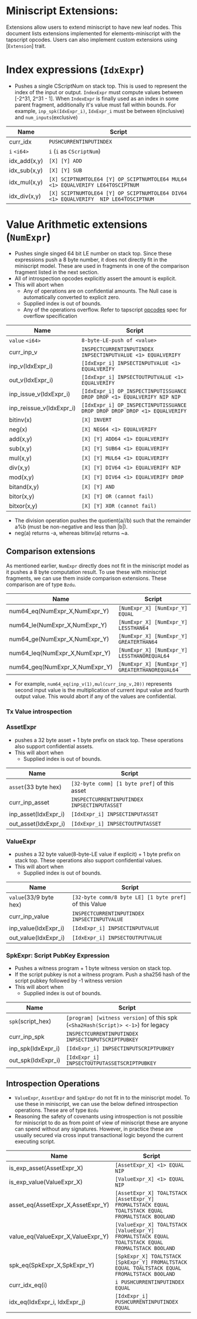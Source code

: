 # Miniscript Extensions:

Extensions allow users to extend miniscript to have new leaf nodes. This document lists
extensions implemented for elements-miniscript with the tapscript opcodes. Users can
also implement custom extensions using [`Extension`] trait.

# Index expressions (`IdxExpr`)
- Pushes a single CScriptNum on stack top. This is used to represent the index of the input or output. `IndexExpr` must
compute values between [-2^31, 2^31 - 1]. When `IndexExpr` is finally used as an index in some parent fragment, additionally
it's value must fall within bounds. For example, `inp_spk(IdxExpr_i)`, `IdxExpr_i` must be between `0`(inclusive) and
`num_inputs`(exclusive)

Name                    | Script
---                     | ---
curr_idx                | `PUSHCURRENTINPUTINDEX`
`i` `<i64>`             | `i` (`i` as `CScriptNum`)
idx_add(x,y)            | `[X] [Y] ADD`
idx_sub(x,y)            | `[X] [Y] SUB`
idx_mul(x,y)            | `[X] SCIPTNUMTOLE64 [Y] OP_SCIPTNUMTOLE64 MUL64 <1> EQUALVERIFY LE64TOSCIPTNUM`
idx_div(x,y)            | `[X] SCIPTNUMTOLE64 [Y] OP_SCIPTNUMTOLE64 DIV64 <1> EQUALVERIFY  NIP LE64TOSCIPTNUM`

# Value Arithmetic extensions (`NumExpr`)

- Pushes single singed 64 bit LE number on stack top. Since these expressions push a 8 byte number, it does not directly
fit in the miniscript model. These are used in fragments in one of the comparison fragment listed in the next section.
- All of introspection opcodes explicitly assert the amount is explicit.
- This will abort when
    - Any of operations are on confidential amounts. The Null case is automatically converted to explicit zero.
    - Supplied index is out of bounds.
    - Any of the operations overflow. Refer to tapscript [opcodes](https://github.com/ElementsProject/elements/blob/master/doc/tapscript_opcodes.md) spec for overflow specification

Name                    | Script
---                     | ---
`value` `<i64>`         | `8-byte-LE-push of <value>`
curr_inp_v              | `INSPECTCURRENTINPUTINDEX INPSECTINPUTVALUE <1> EQUALVERIFY`
inp_v(IdxExpr_i)        | `[IdxExpr_i] INPSECTINPUTVALUE <1> EQUALVERIFY`
out_v(IdxExpr_i)        | `[IdxExpr_i] INPSECTOUTPUTVALUE <1> EQUALVERIFY`
inp_issue_v(IdxExpr_i)  | `[IdxExpr_i] OP_INSPECTINPUTISSUANCE DROP DROP <1> EQUALVERIFY NIP NIP`
inp_reissue_v(IdxExpr_i)| `[IdxExpr_i] OP_INSPECTINPUTISSUANCE DROP DROP DROP DROP <1> EQUALVERIFY`
bitinv(x)               | `[X] INVERT`
neg(x)                  | `[X] NEG64 <1> EQUALVERIFY`
add(x,y)                | `[X] [Y] ADD64 <1> EQUALVERIFY`
sub(x,y)                | `[X] [Y] SUB64 <1> EQUALVERIFY`
mul(x,y)                | `[X] [Y] MUL64 <1> EQUALVERIFY`
div(x,y)                | `[X] [Y] DIV64 <1> EQUALVERIFY NIP`
mod(x,y)                | `[X] [Y] DIV64 <1> EQUALVERIFY DROP`
bitand(x,y)             | `[X] [Y] AND`
bitor(x,y)              | `[X] [Y] OR (cannot fail)`
bitxor(x,y)             | `[X] [Y] XOR (cannot fail)`


- The division operation pushes the quotient(a//b) such that the remainder a%b (must be non-negative and less than |b|).
- neg(a) returns -a, whereas bitinv(a) returns ~a.

## Comparison extensions

As mentioned earlier, `NumExpr` directly does not fit in the miniscript model as it pushes a 8 byte computation result.
To use these with miniscript fragments, we can use them inside comparison extensions. These comparison are of type `Bzdu`.

Name                                    | Script
---                                     | ---
num64_eq(NumExpr_X,NumExpr_Y)           | `[NumExpr_X] [NumExpr_Y] EQUAL`
num64_le(NumExpr_X,NumExpr_Y)           | `[NumExpr_X] [NumExpr_Y] LESSTHAN64`
num64_ge(NumExpr_X,NumExpr_Y)           | `[NumExpr_X] [NumExpr_Y] GREATERTHAN64`
num64_leq(NumExpr_X,NumExpr_Y)          | `[NumExpr_X] [NumExpr_Y] LESSTHANOREQUAL64`
num64_geq(NumExpr_X,NumExpr_Y)          | `[NumExpr_X] [NumExpr_Y] GREATERTHANOREQUAL64`

- For example, `num64_eq(inp_v(1),mul(curr_inp_v,20))` represents second input value is the multiplication of
current input value and fourth output value. This would abort if any of the values are confidential.

### Tx Value introspection

### AssetExpr

- pushes a 32 byte asset + 1 byte prefix on stack top. These operations also support confidential assets.
- This will abort when
     - Supplied index is out of bounds.

Name                    | Script
---                     | ---
`asset`(33 byte hex)    | `[32-byte comm] [1 byte pref]` of this asset
curr_inp_asset          | `INSPECTCURRENTINPUTINDEX INPSECTINPUTASSET`
inp_asset(IdxExpr_i)    | `[IdxExpr_i] INPSECTINPUTASSET`
out_asset(IdxExpr_i)    | `[IdxExpr_i] INPSECTOUTPUTASSET`

### ValueExpr

- pushes a 32 byte value(8-byte-LE value if explicit)  + 1 byte prefix on stack top. These operations also support confidential values.
- This will abort when
     - Supplied index is out of bounds.

Name                    | Script
---                     | ---
`value`(33/9 byte hex)  | `[32-byte comm/8 byte LE] [1 byte pref]` of this Value
curr_inp_value          | `INSPECTCURRENTINPUTINDEX INPSECTINPUTVALUE`
inp_value(IdxExpr_i)    | `[IdxExpr_i] INPSECTINPUTVALUE`
out_value(IdxExpr_i)    | `[IdxExpr_i] INPSECTOUTPUTVALUE`

### SpkExpr: Script PubKey Expression

- Pushes a witness program + 1 byte witness version on stack top.
- If the script pubkey is not a witness program. Push a sha256 hash of the script pubkey followed by -1 witness version
- This will abort when
    - Supplied index is out of bounds.

Name                    | Script
---                     | ---
`spk`(script_hex)       | `[program] [witness version]` of this spk (`<Sha2Hash(Script)> <-1>`) for legacy
curr_inp_spk            | `INSPECTCURRENTINPUTINDEX INPSECTINPUTSCRIPTPUBKEY`
inp_spk(IdxExpr_i)      | `[IdxExpr_i] INPSECTINPUTSCRIPTPUBKEY`
out_spk(IdxExpr_i)      | `[IdxExpr_i] INPSECTOUTPUTASSETSCRIPTPUBKEY`

## Introspection Operations

- `ValueExpr`, `AssetExpr` and `SpkExpr` do not fit in to the miniscript model. To use these
in miniscript, we can use the below defined introspection operations. These are of type `Bzdu`
- Reasoning the safety of covenants using introspection is not possible for miniscript to do as
from point of view of miniscript these are anyone can spend without any signatures. However, in
practice these are usually secured via cross input transactional logic beyond the current executing script.

Name                                    | Script
---                                     | ---
is_exp_asset(AssetExpr_X)               | `[AssetExpr_X] <1> EQUAL NIP`
is_exp_value(ValueExpr_X)               | `[ValueExpr_X] <1> EQUAL NIP`
asset_eq(AssetExpr_X,AssetExpr_Y)       | `[AssetExpr_X] TOALTSTACK [AssetExpr_Y] FROMALTSTACK EQUAL TOALTSTACK EQUAL FROMALTSTACK BOOLAND`
value_eq(ValueExpr_X,ValueExpr_Y)       | `[ValueExpr_X] TOALTSTACK [ValueExpr_Y] FROMALTSTACK EQUAL TOALTSTACK EQUAL FROMALTSTACK BOOLAND`
spk_eq(SpkExpr_X,SpkExpr_Y)             | `[SpkExpr_X] TOALTSTACK [SpkExpr_Y] FROMALTSTACK EQUAL TOALTSTACK EQUAL FROMALTSTACK BOOLAND`
curr_idx_eq(i)	                        | `i PUSHCURRENTINPUTINDEX EQUAL`
idx_eq(IdxExpr_i, IdxExpr_j)            | `[IdxExpr_i] PUSHCURRENTINPUTINDEX EQUAL`